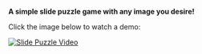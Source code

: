 <b>A simple slide puzzle game with any image you desire! </b>


Click the image below to watch a demo:

[![Slide Puzzle Video](https://img.youtube.com/vi/kprDJbqdris/0.jpg)](https://www.youtube.com/watch?v=kprDJbqdris)


